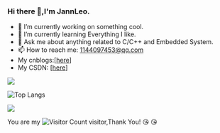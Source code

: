 ### Hi there 👋,I'm JannLeo.

- 🔭 I’m currently working on something cool.
- 🌱 I’m currently learning Everything I like.
- 💬 Ask me about anything related to C/C++ and Embedded System.
- 📫 How to reach me: 1144097453@qq.com
- My cnblogs:[[here](https://www.cnblogs.com/jannleo/)]
- My CSDN: [[here](https://blog.csdn.net/jannleo?spm=1000.2115.3001.5343)]


![](https://github-readme-stats.vercel.app/api?username=JannLeo&show_icons=true&theme=transparent)

![Top Langs](https://github-readme-stats.vercel.app/api/top-langs/?username=JannLeo&layout=compact&theme=tokyonight)

![](https://github-readme-activity-graph.cyclic.app/graph?username=JannaLeo&theme=dracula)

You are my ![Visitor Count](https://profile-counter.glitch.me/wisdom-zhe/count.svg) visitor,Thank You! :kissing_heart: :kissing_heart:
